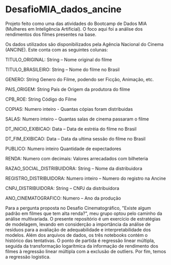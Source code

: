 # DesafioMIA_dados_ancine
Projeto feito como uma das atividades do Bootcamp de Dados MIA (Mulheres em Inteligência Artificial). O foco aqui foi a análise dos rendimentos dos filmes presentes na base.

Os dados utilizados são disponibilizados pela Agência Nacional do Cinema (ANCINE). Este conta com as seguintes colunas:

TITULO_ORIGINAL: String – Nome original do filme

TITULO_BRASILEIRO: String – Nome do filme no Brasil

GENERO: String Genero do Filme, podendo ser Ficção, Animação, etc.

PAIS_ORIGEM: String País de Origem da produtora do filme

CPB_ROE: String Código do Filme

COPIAS: Numero inteiro -  Quantas cópias foram distribuidas

SALAS: Numero inteiro – Quantas salas de cinema passaram o filme

DT_INICIO_EXIBICAO: Data – Data de estréia do filme no Brasil

DT_FIM_EXIBICAO: Data – Data da ultima sessão do filme no Brasil

PUBLICO: Numero inteiro Quantidade de expectadores

RENDA: Numero com decimais: Valores arrecadados com bilheteria

RAZAO_SOCIAL_DISTRIBUIDORA: String – Nome da distribuidora

REGISTRO_DISTRIBUIDORA: Numero inteiro – Numero do registro na Ancine

CNPJ_DISTRIBUIDORA: String – CNPJ da distribuidora

ANO_CINEMATOGRAFICO: Numero – Ano da produção


Para a pergunta proposta no Desafio Cinematográfico, "Existe algum padrão em filmes que tem alta renda?", meu grupo optou pelo caminho da análise multivariada. O presente repositório é um exercício de estratégias de modelagem, levando em considerção a importância da análise de resíduos para a avaliação de adequabilidade e interpretabilidade dos modelos.
Além dos arquivos de dados, os três notebooks contém o histórico das tentativas. O ponto de partida é regressão linear múltipla, seguida da transformação logarítmica da informação de rendimento dos filmes à regressão linear múltipla com a exclusão de outliers. Por fim, temos a regressão logistica. 
